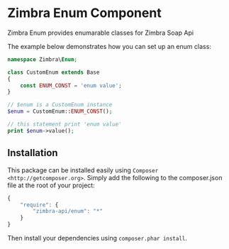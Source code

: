Zimbra Enum Component
=====================
Zimbra Enum provides enumarable classes for Zimbra Soap Api

The example below demonstrates how you can set up an enum class:
```php
namespace Zimbra\Enum;

class CustomEnum extends Base
{
    const ENUM_CONST = 'enum value';
}

// $enum is a CustomEnum instance
$enum = CustomEnum::ENUM_CONST();

// this statement print 'enum value'
print $enum->value();

```

## Installation

This package can be installed easily using `Composer <http://getcomposer.org>`.
Simply add the following to the composer.json file at the root of your project:

```javascript
{
    "require": {
        "zimbra-api/enum": "*"
    }
}
```
Then install your dependencies using ``composer.phar install``.
